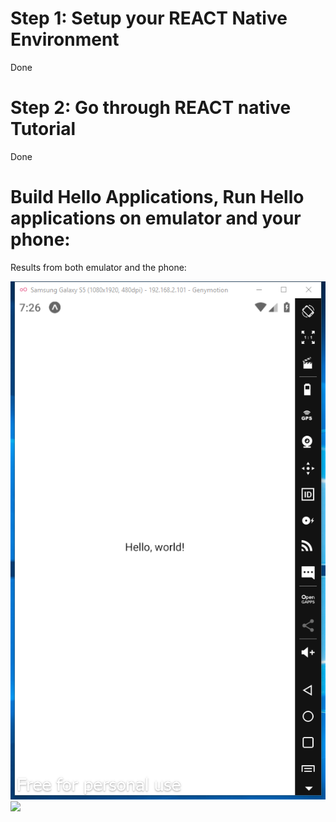 # Step 1: Setup your REACT Native Environment
Done
# Step 2: Go through REACT native Tutorial
Done
# Build Hello Applications, Run Hello applications on emulator and your phone:
Results from both emulator and the phone:

<img src = "hw7/HelloWord-Simulate.png"></br>
<img src = "hw7/HelloWord-IOS.png"></br>
